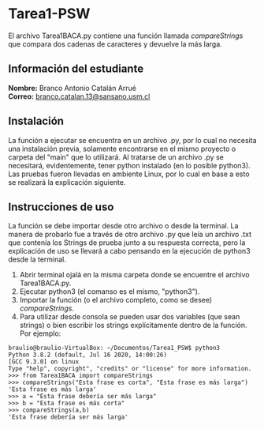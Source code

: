 # Tarea1-PSW

El archivo Tarea1BACA.py contiene una función llamada *compareStrings* que compara dos cadenas de caracteres y devuelve la más larga.

## Información del estudiante

**Nombre:** Branco Antonio Catalán Arrué <br/>
**Correo:** branco.catalan.13@sansano.usm.cl

## Instalación

La función a ejecutar se encuentra en un archivo .py, por lo cual no necesita una instalación previa, solamente encontrarse en el mismo proyecto o carpeta del "main" que lo utilizará. Al tratarse de un archivo .py se necesitará, evidentemente, tener python instalado (en lo posible python3). Las pruebas fueron llevadas en ambiente Linux, por lo cual en base a esto se realizará la explicación siguiente.

## Instrucciones de uso

La función se debe importar desde otro archivo o desde la terminal. La manera de probarlo fue a través de otro archivo .py que leía un archivo .txt que contenía los Strings de prueba junto a su respuesta correcta, pero la explicación de uso se llevará a cabo pensando en la ejecución de python3 desde la terminal.

1. Abrir terminal ojalá en la misma carpeta donde se encuentre el archivo Tarea1BACA.py.
2. Ejecutar python3 (el comanso es el mismo, "python3").
3. Importar la función (o el archivo completo, como se desee) *compareStrings*.
4. Para utilizar desde consola se pueden usar dos variables (que sean strings) o bien escribir los strings explícitamente dentro de la función. Por ejemplo:

```
braulio@braulio-VirtualBox: ~/Documentos/Tarea1_PSW$ python3
Python 3.8.2 (default, Jul 16 2020, 14:00:26)
[GCC 9.3.0] on linux
Type "help", copyright", "credits" or "license" for more information.
>>> from Tarea1BACA import compareStrings
>>> compareStrings("Esta frase es corta", "Esta frase es más larga")
'Esta frase es más larga'
>>> a = "Esta frase debería ser más larga"
>>> b = "Esta frase es más corta"
>>> compareStrings(a,b)
'Esta frase debería ser más larga'
```

